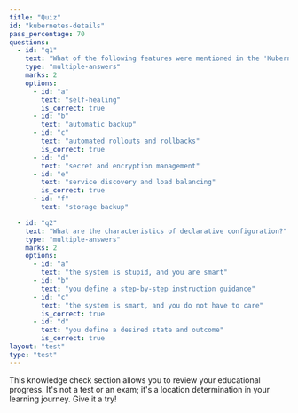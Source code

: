 ```yaml
---
title: "Quiz"
id: "kubernetes-details"
pass_percentage: 70
questions:
  - id: "q1"
    text: "What of the following features were mentioned in the 'Kubernetes Details' section?"
    type: "multiple-answers"
    marks: 2
    options:
      - id: "a"
        text: "self-healing"
        is_correct: true
      - id: "b"
        text: "automatic backup"
      - id: "c"
        text: "automated rollouts and rollbacks"
        is_correct: true
      - id: "d"
        text: "secret and encryption management"
      - id: "e"
        text: "service discovery and load balancing"
        is_correct: true
      - id: "f"
        text: "storage backup"

  - id: "q2"
    text: "What are the characteristics of declarative configuration?"
    type: "multiple-answers"
    marks: 2
    options:
      - id: "a"
        text: "the system is stupid, and you are smart"
      - id: "b"
        text: "you define a step-by-step instruction guidance"
      - id: "c"
        text: "the system is smart, and you do not have to care"
        is_correct: true
      - id: "d"
        text: "you define a desired state and outcome"
        is_correct: true
layout: "test"
type: "test"
---
```

This knowledge check section allows you to review your educational progress. It's not a test or an exam; it's a location determination in your learning journey. Give it a try!
